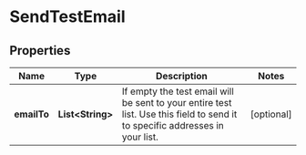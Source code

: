 
# SendTestEmail

## Properties
Name | Type | Description | Notes
------------ | ------------- | ------------- | -------------
**emailTo** | **List&lt;String&gt;** | If empty the test email will be sent to your entire test list. Use this field to send it to specific addresses in your list. |  [optional]



